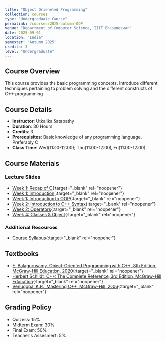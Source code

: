 ```yaml
---
title: "Object Orieneted Programming"
collection: courses
type: "Undergraduate Course"
permalink: /courses/2025-autumn-OOP
venue: "Department of Computer Science, IIIT Bhubaneswar"
date: 2025-09-01
location: "India"
semester: "Autumn 2025"
credits: 3
level: "Undergraduate"
---
```


## Course Overview
This course provides  the basic programming concepts. Introduce different techniques pertaining to problem solving and the different constructs of C++ programming
## Course Details
* **Instructor**: Utkalika Satapathy
* **Duration**: 30 Hours
* **Credits**: 3
* **Prerequisites**: Basic knowledge of any programming language. Preferably C
* **Class Time**: Wed(11:00-12:00); Thu(11:00-12:00), Fri(11:00-12:00)

## Course Materials

### Lecture Slides
* [Week 1: Recap of C](https://drive.google.com/file/d/1_BwOvp1M-ocHUZEjWJVh88n7aLmLOTIG/view?usp=drive_link){:target="_blank" rel="noopener"}
* [Week 1: Introduction](https://drive.google.com/file/d/1cMr2CSLYnDb9tm775jnesArp2QPDa9u-/view?usp=drive_link){:target="_blank" rel="noopener"}
* [Week 1: Introduction to OOP](https://drive.google.com/file/d/1CeeaXTdQihbe4CApEk0rZ_-ugjA5ze17/view?usp=drive_link){:target="_blank" rel="noopener"}
* [Week 2: Introduction to C++ Syntax](https://drive.google.com/file/d/1paoy9ce6QinhdTPobzi40zW3mPTVpmzV/view?usp=drive_link){:target="_blank" rel="noopener"}
* [Week 2: Operators](https://drive.google.com/file/d/1hv4Rkiyu_W3iMKVHENQamYLZ79EaOtSd/view?usp=drive_link){:target="_blank" rel="noopener"}
* [Week 4: Classes & Object](https://drive.google.com/file/d/1YnK8rn0uo1ldZQt7faknawKK6z8rODYM/view?usp=drive_link){:target="_blank" rel="noopener"}



<!-- ### Assignments
* [Assignment 1: Network Simulation](files/courses/computer-networks/assignment1.pdf)
* [Assignment 2: Protocol Analysis](files/courses/computer-networks/assignment2.pdf)
* [Assignment 3: Network Design Project](files/courses/computer-networks/assignment3.pdf) -->

### Additional Resources
* [Course Syllabus](https://drive.google.com/file/d/1x74wwEZ_YJtkFwWuFutWhEDAFDtt28Wf/view?usp=sharing){:target="_blank" rel="noopener"}

## Textbooks
* [E. Balagurusamy, Object-Oriented Programming with C++, 8th Edition, McGraw-Hill Education, 2020](https://drive.google.com/file/d/19tsUe9Qoz9jYsmlStLdPXu6BpqKGbgOP/view?usp=sharing){:target="_blank" rel="noopener"}
* [Herbert Schildt, C++: The Complete Reference, 3rd Edition, McGraw-Hill Education](https://drive.google.com/file/d/1sy94MJW1auFKkpUSJm_gapRTw8DmqpX0/view?usp=sharing){:target="_blank" rel="noopener"}
* [Venugopal K.R., Mastering C++, McGraw-Hill, 2006](https://drive.google.com/file/d/1VrXZHvBWqcon4ZB5CNcPMs0DSbzabbwf/view?usp=sharing){:target="_blank" rel="noopener"}


<!-- ## Course Objectives
By the end of this course, students will be able to:
- Understand fundamental networking concepts and protocols
- Analyze network performance and troubleshoot issues
- Design and implement basic network applications
- Apply networking principles to real-world scenarios -->

## Grading Policy
- Quizess: 15%
- Midterm Exam: 30%
- Final Exam: 50%
- Teacher's Assesment: 5%
